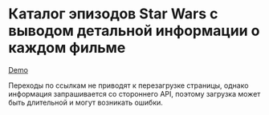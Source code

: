 # Каталог эпизодов Star Wars с выводом детальной информации о каждом фильме

[Demo](https://dzianachayeuskaya.github.io/SPA)

Переходы по ссылкам не приводят к перезагрузке страницы, однако информация запрашивается со стороннего API, поэтому загрузка может быть длительной и могут возникать ошибки.
